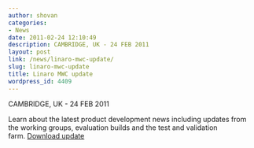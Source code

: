 ```yaml
---
author: shovan
categories:
- News
date: 2011-02-24 12:10:49
description: CAMBRIDGE, UK - 24 FEB 2011
layout: post
link: /news/linaro-mwc-update/
slug: linaro-mwc-update
title: Linaro MWC update
wordpress_id: 4409
---
```


CAMBRIDGE, UK - 24 FEB 2011

Learn about the latest product development news including updates from the working groups, evaluation builds and the test and validation farm. [Download update]()
